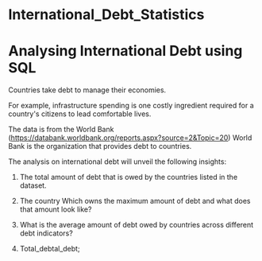 # International_Debt_Statistics
# Analysing International Debt using SQL

Countries take debt to manage their economies. 

For example, infrastructure spending is one costly ingredient required for a country's citizens to lead comfortable lives. 

The data is from the  World Bank (https://databank.worldbank.org/reports.aspx?source=2&Topic=20) World Bank is the organization that provides debt to countries.

The analysis on international debt will unveil the following insights:

  1. The total amount of debt that is owed by the countries listed in the dataset.
  
  2. The country Which  owns the maximum amount of debt and what does that amount look like?
  
  3. What is the average amount of debt owed by countries across different debt indicators?
     
  4. Total_debtal_debt;
